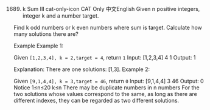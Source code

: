 1689. k Sum III
cat-only-icon
CAT Only
中文English
Given n positive integers, integer k and a number target.

Find k odd numbers or k even numbers where sum is target. Calculate how many solutions there are?

Example
Example 1:

Given `[1,2,3,4], k = 2,target = 4`, return `1`
Input:
[1,2,3,4]
4
1
Output:
1

Explanation:
There are one solutions: [1,3].
Example 2:

Given `[9,1,4,4], k = 3,target = 46`, return `0`
Input:
[9,1,4,4]
3
46
Output:
0
Notice
1≤n≤20
k≤n
There may be duplicate numbers in n numbers
For the two solutions whose values correspond to the same, as long as there are different indexes, they can be regarded as two different solutions.
